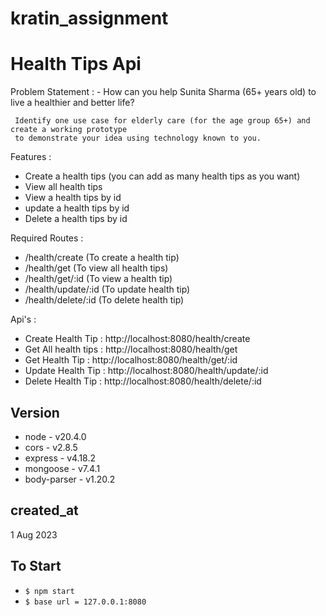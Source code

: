 # kratin_assignment 
# Health Tips Api

Problem Statement : - How can you help Sunita Sharma (65+ years old) to live a healthier and better life?

     Identify one use case for elderly care (for the age group 65+) and create a working prototype
     to demonstrate your idea using technology known to you.
          
Features :
- Create a health tips (you can add as many health tips as you want)
- View all health tips
- View a health tips by id
- update a health tips by id
- Delete a health tips by id 

Required Routes : 
- /health/create      (To create a health tip)
- /health/get         (To view all health tips)
- /health/get/:id     (To view a health tip)
- /health/update/:id  (To update health tip)
- /health/delete/:id  (To delete health tip)

Api's : 
- Create Health Tip : http://localhost:8080/health/create
- Get All health tips : http://localhost:8080/health/get
- Get Health Tip : http://localhost:8080/health/get/:id
- Update Health Tip : http://localhost:8080/health/update/:id
- Delete Health Tip : http://localhost:8080/health/delete/:id


## Version

- node - v20.4.0
- cors - v2.8.5
- express - v4.18.2
- mongoose - v7.4.1
- body-parser - v1.20.2


## created_at

1 Aug 2023

## To Start

- `$ npm start`
- `$ base url = 127.0.0.1:8080`
